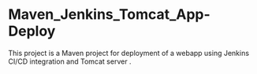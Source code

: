 # Maven_Jenkins_Tomcat_App-Deploy
This project is a Maven project for deployment of a webapp using Jenkins CI/CD integration and Tomcat server .
